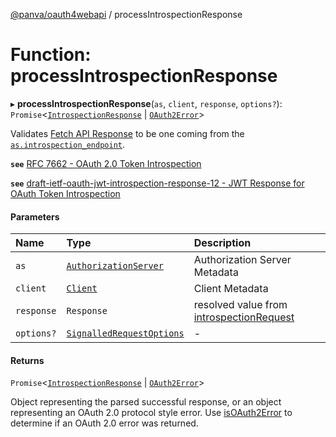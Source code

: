 [@panva/oauth4webapi](../README.md) / processIntrospectionResponse

# Function: processIntrospectionResponse

▸ **processIntrospectionResponse**(`as`, `client`, `response`, `options?`): `Promise`<[`IntrospectionResponse`](../interfaces/IntrospectionResponse.md) \| [`OAuth2Error`](../interfaces/OAuth2Error.md)\>

Validates
[Fetch API Response](https://developer.mozilla.org/en-US/docs/Web/API/Response)
to be one coming from the
[`as.introspection_endpoint`](../interfaces/AuthorizationServer.md#introspection_endpoint).

**`see`** [RFC 7662 - OAuth 2.0 Token Introspection](https://www.rfc-editor.org/rfc/rfc7662.html#section-2)

**`see`** [draft-ietf-oauth-jwt-introspection-response-12 - JWT Response for OAuth Token Introspection](https://www.ietf.org/archive/id/draft-ietf-oauth-jwt-introspection-response-12.html#section-5)

#### Parameters

| Name | Type | Description |
| :------ | :------ | :------ |
| `as` | [`AuthorizationServer`](../interfaces/AuthorizationServer.md) | Authorization Server Metadata |
| `client` | [`Client`](../interfaces/Client.md) | Client Metadata |
| `response` | `Response` | resolved value from [introspectionRequest](introspectionRequest.md) |
| `options?` | [`SignalledRequestOptions`](../interfaces/SignalledRequestOptions.md) | - |

#### Returns

`Promise`<[`IntrospectionResponse`](../interfaces/IntrospectionResponse.md) \| [`OAuth2Error`](../interfaces/OAuth2Error.md)\>

Object representing the parsed successful response, or an object
representing an OAuth 2.0 protocol style error. Use [isOAuth2Error](isOAuth2Error.md) to
determine if an OAuth 2.0 error was returned.
